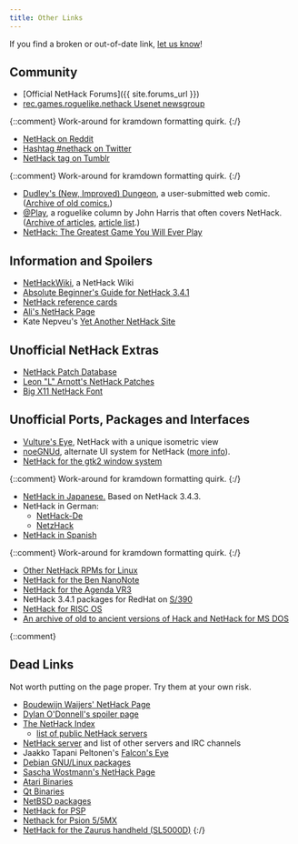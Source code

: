 ```yaml
---
title: Other Links
---
```

If you find a broken or out-of-date link, [let us know](#TODO "Contact Us")!

## Community

* [Official NetHack Forums]({{ site.forums_url }})
* [rec.games.roguelike.nethack Usenet newsgroup](http://bilious.alt.org/rgrn/)

{::comment}
Work-around for kramdown formatting quirk.
{:/}

* [NetHack on Reddit](https://www.reddit.com/r/nethack/)
* [Hashtag #nethack on Twitter](https://twitter.com/search?f=realtime&q=nethack&src=savs)
* [NetHack tag on Tumblr](https://www.tumblr.com/tagged/nethack)

{::comment}
Work-around for kramdown formatting quirk.
{:/}

* [Dudley's (New, Improved) Dungeon](http://alt.org/nethack/dudley/), a user-submitted web comic.  ([Archive of old comics.](http://www.nicolaas.net/dudley/))
* [@Play](http://rodneylives.blogspot.com/), a roguelike column by John Harris that often covers NetHack.  ([Archive of articles](http://www.gamesetwatch.com/column_at_play/), [article list](http://nethackwiki.com/wiki/@Play).)
* [NetHack: The Greatest Game You Will Ever Play](http://www.thegreatestgameyouwilleverplay.com/)

## Information and Spoilers

* [NetHackWiki](http://nethackwiki.com), a NetHack Wiki
* [Absolute Beginner's Guide for NetHack 3.4.1](http://www.melankolia.net/nethack/nethack.guide.html)
* [NetHack reference cards](http://nethackwiki.com/wiki/Reference_card)
* [Ali's NetHack Page](http://www.juiblex.co.uk/nethack.html)
* Kate Nepveu's [Yet Another NetHack Site](http://www.steelypips.org/nethack/)

## Unofficial NetHack Extras

* [NetHack Patch Database](http://bilious.alt.org/)
* [Leon "L" Arnott's NetHack Patches](http://l.j-factor.com/nethack/)
* [Big X11 NetHack Font](http://hea-www.harvard.edu/~fine/Fun/nethack.html)

## Unofficial Ports, Packages and Interfaces

* [Vulture's Eye](http://www.darkarts.co.za/vulture-for-nethack), NetHack with a unique isometric view
* [noeGNUd](https://bitbucket.org/clivecrous/noegnud), alternate UI system for NetHack ([more info](http://nethackwiki.com/wiki/Noegnud)).
* [NetHack for the gtk2 window system](http://gtk2hack.sourceforge.net)

{::comment}
Work-around for kramdown formatting quirk.
{:/}

* [NetHack in Japanese.](http://jnethack.sourceforge.jp)  Based on NetHack 3.4.3.
* NetHack in German:
  * [NetHack-De](http://nethack-de.sourceforge.net/)
  * [NetzHack](http://www.netzhack.de/)
* [NetHack in Spanish](http://spanish-nethack.sourceforge.net)

{::comment}
Work-around for kramdown formatting quirk.
{:/}

* [Other NetHack RPMs for Linux](http://rpmfind.net/linux/rpm2html/search.php?query=nethack)
* [NetHack for the Ben NanoNote](http://www.jemarch.net/downloads/nanonote/)
* [NetHack for the Agenda VR3](http://www.delorie.com/agenda/nethack)
* NetHack 3.4.1 packages for RedHat on [S/390](ftp://ftp.linux.org.uk/pub/linux/alan/Packages/S390-games/)
* [NetHack for RISC OS](http://www.phlamethrower.co.uk/riscos/nethack.php)
* [An archive of old to ancient versions of Hack and NetHack for MS DOS](ftp://ftp.sunet.se/pub/games/nethack/Msdos/NH_older/)

{::comment}
## Dead Links

Not worth putting on the page proper.  Try them at your own risk.

* [Boudewijn Waijers' NetHack Page](ftp://roguelikes.sauceforge.net/pub/nethack)
* [Dylan O'Donnell's spoiler page](http://www.spod-central.org/~psmith/nh/)
* [The NetHack Index](http://erebus.nicolaas.net)
  * [list of public NetHack servers](http://www.nicolaas.net/erebus/index.php?scat=04servers)
* [NetHack server](http://www.pp.fishpool.fi/~nethack/) and list of other servers and IRC channels
* Jaakko Tapani Peltonen's [Falcon's Eye](http://www.hut.fi/~jtpelto2/nethack.html)
* [Debian GNU/Linux packages](http://nausicaa.interq.or.jp/nethack)
* [Sascha Wostmann's NetHack Page](http://www.nethack.de/)
* [Atari Binaries](http://www.cs.tu-berlin.de/~gaston/nethack)
* [Qt Binaries](http://trolls.troll.no/warwick/nethack)
* [NetBSD packages](ftp://ftp.netbsd.org/pub/NetBSD/packages/pkgsrc/games/README.html)
* [NetHack for PSP](http://www.feelthepawa.com/PSP/Nethack/)
* [Nethack for Psion 5/5MX](http://www.suttoncourtenay.org.uk/duncan/Nethack.htm)
* [NetHack for the Zaurus handheld (SL5000D)](http://trolls.troll.no/warwick/nethack/ipk/)
{:/}
